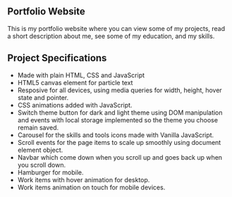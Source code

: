 ## Portfolio Website
This is my portfolio website where you can view some of my projects, read a short description about me, see some of my education, and my skills.

## Project Specifications

- Made with plain HTML, CSS and JavaScript
- HTML5 canvas element for particle text
- Resposive for all devices, using media queries for width, height, hover state and pointer.
- CSS animations added with JavaScript.
- Switch theme button for dark and light theme using DOM manipulation and events with local storage implemented so the theme you choose remain saved.
- Carousel for the skills and tools icons made with Vanilla JavaScript.
- Scroll events for the page items to scale up smoothly using document element object.
- Navbar which come down when you scroll up and goes back up when you scroll down.
- Hamburger for mobile.
- Work items with hover animation for desktop.
- Work items animation on touch for mobile devices.